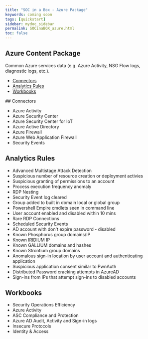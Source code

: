 ```yaml
---
title: "SOC in a Box - Azure Package"
keywords: coming soon
tags: [quickstart]
sidebar: mydoc_sidebar
permalink: SOCinaBOX_azure.html
toc: false
---
```


## Azure Content Package

Common Azure services data (e.g. Azure Activity, NSG Flow logs, diagnostic logs, etc.).

<ul id="profileTabs" class="nav nav-tabs">
    <li class="active"><a class="noCrossRef" href="#connectors" data-toggle="tab">Connectors</a></li>
    <li><a class="noCrossRef" href="#analyticsrules" data-toggle="tab">Analytics Rules</a></li>
    <li><a class="noCrossRef" href="#workbooks" data-toggle="tab">Workbooks</a></li>
</ul>
  <div class="tab-content">
<div role="tabpanel" class="tab-pane active" id="connectors" markdown="1">
## Connectors

* Azure Activity
* Azure Security Center
* Azure Security Center for IoT
* Azure Active Directory
* Azure Firewall
* Azure Web Application Firewall
* Security Events

</div>

<div role="tabpanel" class="tab-pane" id="analyticsrules">
    <h2>Analytics Rules</h2>

* Advanced Multistage Attack Detection
* Suspicious number of resource creation or deployment activies
* Suspicious granting of permissions to an account
* Process execution frequency anomaly
* RDP Nesting
* Security Event log cleared
* Group added to built in domain local or global group
* Powershell Empire cmdlets seen in command line
* User account enabled and disabled within 10 mins
* Rare RDP Connections
* Scheduled Security Events
* AD account with don't expire password - disabled
* Known Phosphorus group domains/IP
* Known IRIDIUM IP
* Known GALLIUM domains and hashes
* Known Strontium group domains
* Anomalous sign-in location by user account and authenticating application
* Suspicious application consent similar to PwnAuth
* Distributed Password cracking attempts in AzureAD
* Sign-ins from IPs that attempt sign-ins to disabled accounts

</div>

<div role="tabpanel" class="tab-pane" id="workbooks">
    <h2>Workbooks</h2>

* Security Operations Efficiency
* Azure Activity
* ASC Compliance and Protection
* Azure AD Audit, Activity and Sign-in logs
* Insecure Protocols
* Identity & Access

</div>
</div>



